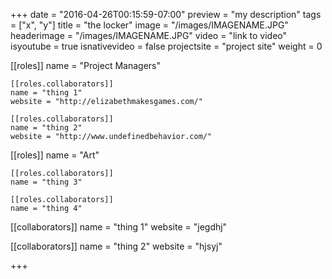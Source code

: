 +++
date = "2016-04-26T00:15:59-07:00"
preview = "my description"
tags = ["x", "y"]
title = "the locker"
image = "/images/IMAGENAME.JPG"
headerimage = "/images/IMAGENAME.JPG"
video = "link to video"
isyoutube = true
isnativevideo = false
projectsite = "project site"
weight = 0

[[roles]]
	name = "Project Managers"
	
	[[roles.collaborators]]
	name = "thing 1"
	website = "http://elizabethmakesgames.com/"

	[[roles.collaborators]]
	name = "thing 2"
	website = "http://www.undefinedbehavior.com/"

[[roles]]
	name = "Art"

	[[roles.collaborators]]
	name = "thing 3"

	[[roles.collaborators]]
	name = "thing 4"


[[collaborators]]
	name = "thing 1"
	website = "jegdhj"

[[collaborators]]
	name = "thing 2"
	website = "hjsyj"

+++